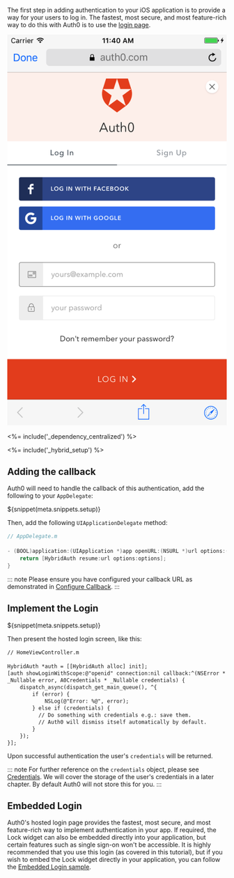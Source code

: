 The first step in adding authentication to your iOS application is to provide a way for your users to log in. The fastest, most secure, and most feature-rich way to do this with Auth0 is to use the [login page](/hosted-pages/login).

<div class="phone-mockup"><img src="/media/articles/native-platforms/ios-swift/lock_centralized_login.png" alt="Hosted Login Page"></div>

<%= include('_dependency_centralized') %>

<%= include('_hybrid_setup') %>

## Adding the callback

Auth0 will need to handle the callback of this authentication, add the following to your `AppDelegate`:

${snippet(meta.snippets.setup)}

Then, add the following `UIApplicationDelegate` method:

```swift
// AppDelegate.m

- (BOOL)application:(UIApplication *)app openURL:(NSURL *)url options:(NSDictionary<UIApplicationOpenURLOptionsKey,id> *)options {
    return [HybridAuth resume:url options:options];
}
```

::: note
Please ensure you have configured your callback URL as demonstrated in [Configure Callback](/quickstart/native/ios-objc/getting-started#configure-callback-urls).
:::

## Implement the Login

${snippet(meta.snippets.setup)}

Then present the hosted login screen, like this:

```objc
// HomeViewController.m

HybridAuth *auth = [[HybridAuth alloc] init];
[auth showLoginWithScope:@"openid" connection:nil callback:^(NSError * _Nullable error, A0Credentials * _Nullable credentials) {
    dispatch_async(dispatch_get_main_queue(), ^{
        if (error) {
            NSLog(@"Error: %@", error);
        } else if (credentials) {
          // Do something with credentials e.g.: save them.
          // Auth0 will dismiss itself automatically by default.
        }
    });
}];
```

Upon successful authentication the user's `credentials` will be returned.

::: note
For further reference on the `credentials` object, please see
[Credentials](https://github.com/auth0/Auth0.swift/blob/master/Auth0/Credentials.swift). We will cover the storage of the user's credentials in a later chapter.  By default Auth0 will not store this for you.
:::

## Embedded Login

Auth0's hosted login page provides the fastest, most secure, and most feature-rich way to implement authentication in your app. If required, the Lock widget can also be embedded directly into your application, but certain features such as single sign-on won't be accessible. It is highly recommended that you use this login (as covered in this tutorial), but if you wish to embed the Lock widget directly in your application, you can follow the [Embedded Login sample](https://github.com/auth0-samples/auth0-ios-objc-sample/tree/embedded-login/01-Embedded-Login).
